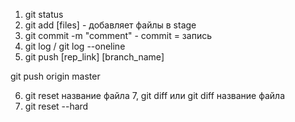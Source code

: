1. git status
2. git add [files] - добавляет файлы в stage
3. git commit -m "comment" - commit = запись
4. git log / git log --oneline
5. git push [rep_link] [branch_name]

git push origin master

6. git reset название файла
7, git diff или git diff название файла
8. git reset --hard